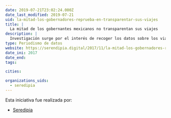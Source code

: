 ```yaml
---
date: 2019-07-21T23:02:24.000Z
date_last_modified: 2019-07-21
uid: la-mitad-los-gobernadores-reprueba-en-transparentar-sus-viajes
title: |
  La mitad de los gobernantes mexicanos no transparentan sus viajes
description: |
  Investigación surge por el interés de recoger los datos sobre los viajes y viaticos usados por los gobernadores de México desde su elección y saber si los gobernantes transparentan sus gastos.
type: Periodismo de datos
website: https://serendipia.digital/2017/11/la-mitad-los-gobernadores-reprueba-en-transparentar-sus-viajes/
date_ini: 2017
date_end: 
tags:

cities: 

organizations_uids:
  - seredipia
---
```


Esta iniciativa fue realizada por:

- [Seredipia](/organizaciones/seredipia)
